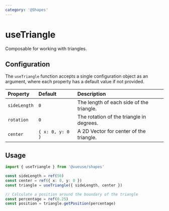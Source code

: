 ```yaml
---
category: '@Shapes'
---
```


# useTriangle

Composable for working with triangles.

## Configuration

The `useTriangle` function accepts a single configuration object as an argument, where each property has a default value if not provided.

| Property     | Default          | Description                              |
|:-------------|:-----------------|:-----------------------------------------|
| `sideLength` | `0`              | The length of each side of the triangle. |
| `rotation`   | `0`              | The rotation of the triangle in degrees. |
| `center`     | `{ x: 0, y: 0 }` | A 2D Vector for center of the triangle.  |

## Usage

```ts
import { useTriangle } from '@vueuse/shapes'

const sideLength = ref(50)
const center = ref({ x: 0, y: 0 })
const triangle = useTriangle({ sideLength, center })

// Calculate a position around the boundary of the triangle
const percentage = ref(0.25)
const position = triangle.getPosition(percentage)
```
